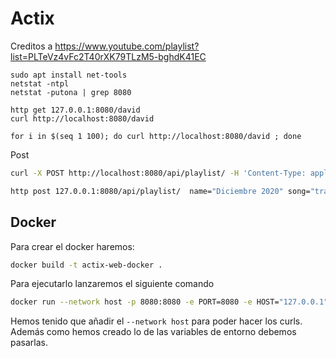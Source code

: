 # Actix

Creditos a https://www.youtube.com/playlist?list=PLTeVz4vFc2T40rXK79TLzM5-bghdK41EC 

```
sudo apt install net-tools
netstat -ntpl
netstat -putona | grep 8080
```

```
http get 127.0.0.1:8080/david
curl http://localhost:8080/david

for i in $(seq 1 100); do curl http://localhost:8080/david ; done
```

Post
```sh
curl -X POST http://localhost:8080/api/playlist/ -H 'Content-Type: application/json' -d '{"name": "Diciembre 2020", "song": "trance"}'

http post 127.0.0.1:8080/api/playlist/  name="Diciembre 2020" song="trance"
```

## Docker
Para crear el docker haremos:
```sh
docker build -t actix-web-docker .
```
Para ejecutarlo lanzaremos el siguiente comando
```sh
docker run --network host -p 8080:8080 -e PORT=8080 -e HOST="127.0.0.1" actix-web-docker-example
```
Hemos tenido que añadir el `--network host` para poder hacer los curls.
Además como hemos creado lo de las variables de entorno debemos pasarlas.
